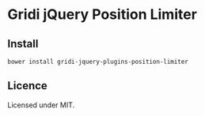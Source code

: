 # Gridi jQuery Position Limiter

## Install
`bower install gridi-jquery-plugins-position-limiter`

## Licence

Licensed under MIT.
